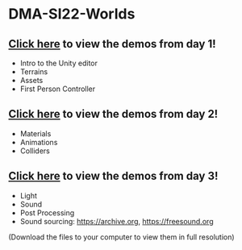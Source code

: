 # DMA-SI22-Worlds


## [Click here](https://drive.google.com/file/d/1oW6tu85m7Te0QPx4v1PqTjvulfNe0cAZ/view?usp=sharing) to view the demos from day 1!
- Intro to the Unity editor
- Terrains
- Assets
- First Person Controller


## [Click here](https://drive.google.com/file/d/1HoloB5TtfwZH3NHLAxidGajYYNFxyhzC/view?usp=sharing) to view the demos from day 2!
- Materials
- Animations
- Colliders

## [Click here](https://drive.google.com/file/d/16r4cjcRNWWCYIDp_T5CXMM-YMbBmHML6/view?usp=sharing) to view the demos from day 3!
- Light
- Sound
- Post Processing
-   Sound sourcing: https://archive.org, https://freesound.org

(Download the files to your computer to view them in full resolution)
